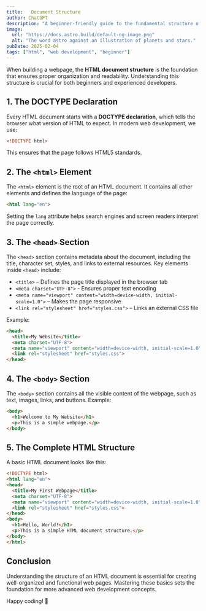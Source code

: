 ```yaml
---
title:   Document Structure  
author: ChatGPT  
description: "A beginner-friendly guide to the fundamental structure of an HTML document."  
image:  
  url: "https://docs.astro.build/default-og-image.png"  
  alt: "The word astro against an illustration of planets and stars."  
pubDate: 2025-02-04  
tags: ["html", "web development", "beginner"]  
---
```




When building a webpage, the **HTML document structure** is the foundation that ensures proper organization and readability. Understanding this structure is crucial for both beginners and experienced developers.  

## 1. The DOCTYPE Declaration  

Every HTML document starts with a **DOCTYPE declaration**, which tells the browser what version of HTML to expect. In modern web development, we use:  

```html
<!DOCTYPE html>
```

This ensures that the page follows HTML5 standards.  

## 2. The `<html>` Element  

The `<html>` element is the root of an HTML document. It contains all other elements and defines the language of the page:  

```html
<html lang="en">
```

Setting the `lang` attribute helps search engines and screen readers interpret the page correctly.  

## 3. The `<head>` Section  

The `<head>` section contains metadata about the document, including the title, character set, styles, and links to external resources. Key elements inside `<head>` include:  

- `<title>` – Defines the page title displayed in the browser tab  
- `<meta charset="UTF-8">` - Ensures proper text encoding  
- `<meta name="viewport" content="width=device-width, initial-scale=1.0">` – Makes the page responsive  
- `<link rel="stylesheet" href="styles.css">` – Links an external CSS file  

Example:  

```html
<head>
  <title>My Website</title>
  <meta charset="UTF-8">
  <meta name="viewport" content="width=device-width, initial-scale=1.0">
  <link rel="stylesheet" href="styles.css">
</head>
```

## 4. The `<body>` Section  

The `<body>` section contains all the visible content of the webpage, such as text, images, links, and buttons. Example:  

```html
<body>
  <h1>Welcome to My Website</h1>
  <p>This is a simple webpage.</p>
</body>
```

## 5. The Complete HTML Structure  

A basic HTML document looks like this:  

```html
<!DOCTYPE html>
<html lang="en">
<head>
  <title>My First Webpage</title>
  <meta charset="UTF-8">
  <meta name="viewport" content="width=device-width, initial-scale=1.0">
  <link rel="stylesheet" href="styles.css">
</head>
<body>
  <h1>Hello, World!</h1>
  <p>This is a simple HTML document structure.</p>
</body>
</html>
```

## Conclusion  

Understanding the structure of an HTML document is essential for creating well-organized and functional web pages. Mastering these basics sets the foundation for more advanced web development concepts.  

Happy coding! 🚀  

